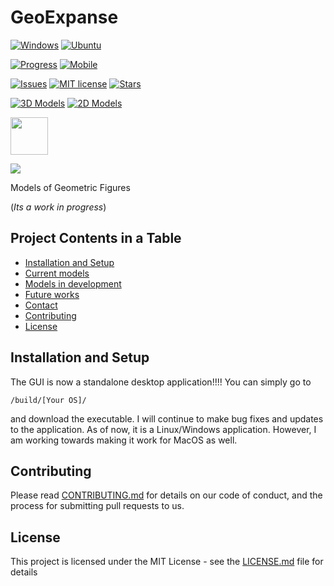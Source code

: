 # GeoExpanse
[![Windows](https://img.shields.io/badge/Compatiablity-Windows%207%2B-blue.svg?longCache=true&style=for-the-badge)]()
[![Ubuntu](https://img.shields.io/badge/Compatiability-Ubuntu%2016.04%2B-blue.svg?longCache=true&style=for-the-badge)]()

[![Progress](https://img.shields.io/badge/Progress-Late%20Alpha%20Stages-%23f442b0.svg?longCache=true&style=for-the-badge)](https://github.com/PharaohCola13/GeoExpanse/projects/2)
[![Mobile](https://img.shields.io/badge/Mobile%20Site%20Status-Pass-green.svg?longCache=true&amp;style=for-the-badge)]()

[![Issues](https://img.shields.io/github/issues/pharaohcola13/GeoExpanse.svg?branch=master?longCache=true&style=for-the-badge)](https://img.shields.io/github/issues/pharaohcola13/GeoExpanse)
[![MIT license](http://img.shields.io/badge/license-MIT-blue.svg?longCache=true&style=for-the-badge)](http://opensource.org/licenses/MIT)
[![Stars](https://img.shields.io/github/stars/pharaohcola13/GeoExpanse.svg?branch=master?longCache=true&style=for-the-badge)](https://img.shields.io/github/stars/pharaohcola13/GeoExpanse)

[![3D Models](https://img.shields.io/badge/3D%20Models-47-lightgrey.svg?branch=master?longCache=true&style=for-the-badge)](https://github.com/PharaohCola13/GeoExpanse/tree/master/src/Current%20Models)
[![2D Models](https://img.shields.io/badge/2d%20Models-7-lightgrey.svg?longCache=true&style=for-the-badge)](https://github.com/PharaohCola13/GeoExpanse/tree/master/src/Current%20Models/Two%20Space/)

<a href="https://www.glaad.org/">
<img src="https://img.shields.io/badge/LGBTQ+-Welcome-blue.svg?longCache=true&style=popout-square&amp;logo=data%3Aimage%2Fpng%3Bbase64%2CiVBORw0KGgoAAAANSUhEUgAAACAAAAAgCAMAAABEpIrGAAAC%2BlBMVEVHREREREBEREBLSkZIRD9JR0pEREBEREBEREBEREFHQz%2B7urq6urq6urq6urq4uLkbMJjwbAZbN8ZTHaf1iAKjxha4uLiysrG8vLtKhl27u7tHHJuwxhO3t7fEDw%2B4uLgxJZn8mQC6urrXrgW6urrWDgoZNp8kU8sdY91SHKdrMr4gXdi3t7a2FRJllzOwFRWzsrTIJBCJxCf2oAFKH6f4pABRNrq7u7tTHKi8vLwlRsTrTwjEDw7BQRU4N7fTFgrGLxDRDAzypgHWDApmK73DrAdsUZbHHxBLIKQwfsHVNgzwtADILA%2Bbo7%2BKlnG4HxVRN8FzOMa2ERF1N83UEwvgQgokQ72goJ91N8zpXgk%2FI4QiV9DPNw2aqAu9tqXivwVWnH8QTLEkbJgfa53rqgMRYLZRHKfKwwxzN8qzExMcbea3sAnWCgrUCws3HYtGHZnlVwh%2BoxDxvQP%2BjAD9fwGIxSYPXrpAf2nfSQpQmIpfKbInKY7okAV2nhONfrtfIni1ExPXtGibpJygqLJ1N87AIBGxRnh0tEYxdoMLXsF%2FAAB0OM3JsoexsbGovX59pRD1tAApO7h2mRVnk9PEfHx%2FvTpSWrpiareAwDXylgNKhl3pVgndUw6au1jytACQzBsqOLfWCwt2OM4ccOq8vLxUHar%2FwgD%2FhQC3ExMcLpntVgoMX8H0tAB6pRG2trVzOcYeL5TODg7kVQzqrgNTHqQebeD0ugT0gQR3nxRwN8uLxB2wFhYsObAPXbkebuG7u7v9wQH1ggP9hAH2vAPsVwk6FIMMX8DzswF3oBSMxh0cLpgOXrsrObEqOLZ6pBGxFhVBIqVmOMjRNQ71dwNNN706OrjjwwYSUrkoedH%2FtgDxkAQTSK4%2BgH3gRgv%2BpAAuLaC9GxHfKwmoqQs9iKxboXkvIYvQwAusrKz4%2BPjGxw6MphNuq03sjykbYNFdLLLks0JHP7Kfn597vECJYMSUxRo4feLRLy%2FPz897pRFztk6ax0P1twPLU1P%2BgwDDmBgjAAAAAXRSTlMAQObYZgAAAUBJREFUeNq9jztLw2AUhr%2FdUfsjuliHiqKTFBdFUDdHJ2cH%2F4OC4k%2FI1eTLrW1qesFLG4KtKCil4mAFwdHRRSfBk5PLWQIRQd%2FhIfA8JCfsB%2FvM8WqVsYrkSjA3u3gPlRQj8xUfkvug63o7%2BHqVljKLdoAewTkvlTY5P%2Bc8DaqgZlu%2B5j%2BNAx0VgoKepmngI7w0zMXRaGXryjTTYOIQVGunUHjzIQJjNhBUqGcCLIZtj0M%2FdXpt0xGR2rvByAZlI%2BgIoas0FVgIobOMfnXXOaZvoIpx7zhOJwIFzQVRFC%2FuQnSV6djvW3QEqgTW5cCyEAfpj66J6zUZBngUnxO%2FXadvyOhjGIZRv0VQUJM3kmdZRo%2BgIxit3%2Fe88nBY9k5g9ApGK6JCzGcFuEmvGEkKcjYzl1eofx%2Bw3j8ccZR%2FxK%2F2DTLb%2BvC4nfApAAAAAElFTkSuQmCC&amp;colorB=0770a5&amp;colorA=7908a5" height="60"></a>

<a href="https://www.paypal.com/cgi-bin/webscr?cmd=_donations&business=spencer.riley@student.nmt.edu&item_name=Widget Foundation&item_number=WFD-1001&no_shipping=1&no_note=1&tax=0&currency_code=USD&lc=US&bn=PP_DonationsBF" target="_self"> <img src="https://img.shields.io/badge/Donate to the Developer-Please-blue.svg?longCache=true&style=for-the-badge"></a>

Models of Geometric Figures

(*Its a work in progress*)

## Project Contents in a Table
- [Installation and Setup](#installation-and-setup)
- [Current models](https://pharaohcola13.github.io/GeoExpanse/current.html)
- [Models in development](https://pharaohcola13.github.io/GeoExpanse/dev.html)
- [Future works](https://pharaohcola13.github.io/GeoExpanse/dev.html)
- [Contact](https://pharaohcola13.github.io/GeoExpanse/contact.html)
- [Contributing](#contributing)
- [License](#license)

## Installation and Setup
The GUI is now a standalone desktop application!!!!
You can simply go to 
```
/build/[Your OS]/
```
and download the executable. I will continue to make bug fixes and updates to the application.
As of now, it is a Linux/Windows application. However, I am working towards making it work for MacOS as well. 

## Contributing

Please read [CONTRIBUTING.md](https://github.com/PharaohCola13/GeoExpanse/blob/master/CONTRIBUTING.md) for details on our code of conduct, and the process for submitting pull requests to us.

## License

This project is licensed under the MIT License - see the [LICENSE.md](https://github.com/PharaohCola13/GeoExpanse/blob/master/LICENSE.md) file for details
